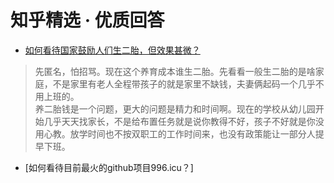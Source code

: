 # 知乎精选 · 优质回答

* [如何看待国家鼓励人们生二胎，但效果甚微？](86jvKAlzT4jhMOG0?src=index)
> 先匿名，怕招骂。现在这个养育成本谁生二胎。先看看一般生二胎的是啥家庭，不是家里有老人全程带孩子的就是家里不缺钱，夫妻俩起码一个几乎不用上班的。  
> 养二胎钱是一个问题，更大的问题是精力和时间啊。现在的学校从幼儿园开始几乎天天找家长，不是给布置任务就是说你教得不好，孩子不好就是你没用心教。放学时间也不按双职工的工作时间来，也没有政策能让一部分人提早下班。

<script async src="//pagead2.googlesyndication.com/pagead/js/adsbygoogle.js"></script>
<ins class="adsbygoogle"
     style="display:block; text-align:center;"
     data-ad-layout="in-article"
     data-ad-format="fluid"
     data-ad-client="ca-pub-4161171709893056"
     data-ad-slot="3017846475"></ins>
<script>
     (adsbygoogle = window.adsbygoogle || []).push({});
</script>

* [如何看待目前最火的github项目996.icu？]

<script async src="//pagead2.googlesyndication.com/pagead/js/adsbygoogle.js"></script>
<script>
     (adsbygoogle = window.adsbygoogle || []).push({
          google_ad_client: "ca-pub-4161171709893056",
          enable_page_level_ads: true
     });
</script>
